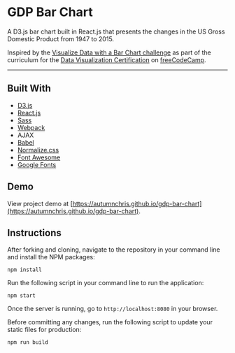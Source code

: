 # GDP Bar Chart

A D3.js bar chart built in React.js that presents the changes in the US Gross Domestic Product from 1947 to 2015.

Inspired by the [Visualize Data with a Bar Chart challenge](https://www.freecodecamp.org/learn/data-visualization/data-visualization-projects/visualize-data-with-a-bar-chart) as part of the curriculum for the [Data Visualization Certification](https://www.freecodecamp.org/learn/data-visualization) on [freeCodeCamp](https://www.freecodecamp.org).

---

## Built With
* [D3.js](https://d3js.org)
* [React.js](https://reactjs.org)
* [Sass](http://sass-lang.com)
* [Webpack](https://webpack.js.org)
* AJAX
* [Babel](https://babeljs.io)
* [Normalize.css](https://necolas.github.io/normalize.css)
* [Font Awesome](https://fontawesome.com)
* [Google Fonts](https://fonts.google.com)

## Demo

View project demo at [https://autumnchris.github.io/gdp-bar-chart](https://autumnchris.github.io/gdp-bar-chart).

## Instructions

After forking and cloning, navigate to the repository in your command line and install the NPM packages:
```
npm install
```

Run the following script in your command line to run the application:
```
npm start
```

Once the server is running, go to `http://localhost:8080` in your browser.

Before committing any changes, run the following script to update your static files for production:
```
npm run build
```